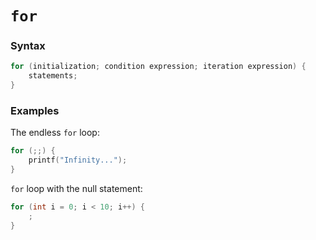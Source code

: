 # `for`

### Syntax

```c
for (initialization; condition expression; iteration expression) {
    statements;
}
```

### Examples

The endless `for` loop:

```c
for (;;) {
    printf("Infinity...");
}
```

`for` loop with the null statement:

```c
for (int i = 0; i < 10; i++) {
    ;
}
```